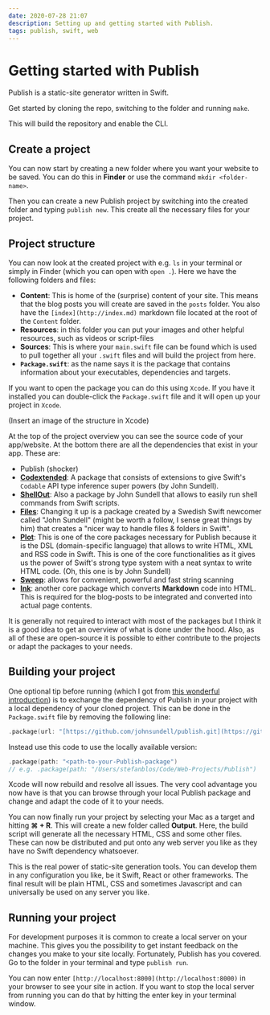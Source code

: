 ```yaml
---
date: 2020-07-28 21:07
description: Setting up and getting started with Publish.
tags: publish, swift, web
---
```


# Getting started with Publish

Publish is a static-site generator written in Swift.

Get started by cloning the repo, switching to the folder and running `make`.

This will build the repository and enable the CLI. 

## Create a project

You can now start by creating a new folder where you want your website to be saved. You can do this in **Finder** or use the command `mkdir <folder-name>`.

Then you can create a new Publish project by switching into the created folder and typing `publish new`. This create all the necessary files for your project. 

## Project structure

You can now look at the created project with e.g. `ls` in your terminal or simply in Finder (which you can open with `open .`). Here we have the following folders and files:

- **Content**: This is home of the (surprise) content of your site. This means that the blog posts you will create are saved in the `posts` folder. You also have the `[index](http://index.md)` markdown file located at the root of the `Content` folder.
- **Resources**: in this folder you can put your images and other helpful resources, such as videos or script-files
- **Sources**: This is where your `main.swift` file can be found which is used to pull together all your `.swift` files and will build the project from here.
- **`Package.swift`**: as the name says it is the package  that contains information about your executables, dependencies and targets.

If you want to open the package you can do this using `Xcode`. If you have it installed you can double-click the `Package.swift` file and it will open up your project in `Xcode`.

(Insert an image of the structure in Xcode)

At the top of the project overview you can see the source code of your app/website. At the bottom there are all the dependencies that exist in your app. These are:

- Publish (shocker)
- [**Codextended**](https://github.com/JohnSundell/Codextended): A package that consists of extensions to give Swift's `Codable` API type inference super powers (by John Sundell).
- [**ShellOut**](https://github.com/JohnSundell/ShellOut): Also a package by John Sundell that allows to easily run shell commands from Swift scripts.
- [**Files**](https://github.com/JohnSundell/Files): Changing it up is a package created by a Swedish Swift newcomer called "John Sundell" (might be worth a follow, I sense great things by him) that creates a "nicer way to handle files & folders in Swift".
- [**Plot**](https://github.com/JohnSundell/Plot): This is one of the core packages necessary for Publish because it is the DSL (domain-specific language) that allows to write HTML, XML and RSS code in Swift. This is one of the core functionalities as it gives us the power of Swift's strong type system with a neat syntax to write HTML code. (Oh, this one is by John Sundell)
- [**Sweep**](https://github.com/JohnSundell/Sweep): allows for convenient, powerful and fast string scanning
- [**Ink**](https://github.com/JohnSundell/Ink): another core package which converts **Markdown** code into HTML. This is required for the blog-posts to be integrated and converted into actual page contents.

It is generally not required to interact with most of the packages but I think it is a good idea to get an overview of what is done under the hood. Also, as all of these are open-source it is possible to either contribute to the projects or adapt the packages to your needs.

## Building your project

One optional tip before running (which I got from [this wonderful introduction](https://www.youtube.com/watch?v=1qI_pIdsaII)) is to exchange the dependency of Publish in your project with a local dependency of your cloned project. This can be done in the `Package.swift` file by removing the following line:

```swift
.package(url: "[https://github.com/johnsundell/publish.git](https://github.com/johnsundell/publish.git)", from: "0.3.0")
```

Instead use this code to use the locally available version:

```swift
.package(path: "<path-to-your-Publish-package")
// e.g. .package(path: "/Users/stefanblos/Code/Web-Projects/Publish")
```

Xcode will now rebuild and resolve all issues. The very cool advantage you now have is that you can browse through your local Publish package and change and adapt the code of it to your needs.

You can now finally run your project by selecting your Mac as a target and hitting **⌘ + R**. This will create a new folder called **Output**. Here, the build script will generate all the necessary HTML, CSS and some other files. These can now be distributed and put onto any web server you like as they have no Swift dependency whatsoever.

This is the real power of static-site generation tools. You can develop them in any configuration you like, be it Swift, React or other frameworks. The final result will be plain HTML, CSS and sometimes Javascript and can universally be used on any server you like.

## Running your project

For development purposes it is common to create a local server on your machine. This gives you the possibility to get instant feedback on the changes you make to your site locally. Fortunately, Publish has you covered. Go to the folder in your terminal and type `publish run`. 

You can now enter `[http://localhost:8000](http://localhost:8000)` in your browser to see your site in action. If you want to stop the local server from running you can do that by hitting the enter key in your terminal window.
